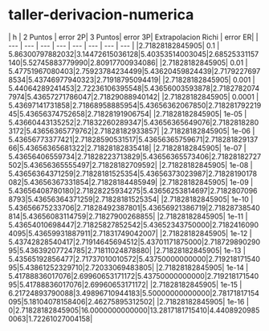 # taller-derivacion-numerica

| h | 2 Puntos | error 2P| 3 Puntos| error 3P| Extrapolacion Richi | error ER|
| --- | --- | --- | --- | --- | --- | --- | --- |
|2.71828182845905| 0.1 | 5.86300797882032|3.14472615036128|5.40353514003045|2.68525331157140|5.52745883779990|2.80917700934086|
|2.71828182845905| 0.01 | 5.47751967080403|2.75923784234499|5.43620459824439|2.71792276978534|5.43746977940323|2.71918795094419|
|2.71828182845905| 0.001 | 5.44064289241453|2.72236106395548|5.43656003593878|2.71827820747974|5.43657271786047|2.71829088940142|
|2.71828182845905| 0.0001 | 5.43697141731858|2.71868958885954|5.43656362067850|2.71828179221945|5.43656374752658|2.71828191906754|
|2.71828182845905| 1e-05 | 5.43660443135252|2.71832260289347|5.43656365649076|2.71828182803172|5.43656365779762|2.71828182933857|
|2.71828182845905| 1e-06 | 5.43656773377421|2.71828590531517|5.43656365759671|2.71828182913766|5.43656365681322|2.71828182835418|
|2.71828182845905| 1e-07 | 5.43656406559734|2.71828223713829|5.43656365573406|2.71828182727502|5.43656365555497|2.71828182709592|
|2.71828182845905| 1e-08 | 5.43656364371259|2.71828181525354|5.43656373023987|2.71828190178082|5.43656367331854|2.71828184485949|
|2.71828182845905| 1e-09 | 5.43656408780180|2.71828225934275|5.43656253814697|2.71828070968793|5.43656364371259|2.71828181525354|
|2.71828182845905| 1e-10 | 5.43656675233706|2.71828492387801|5.43656921386719|2.71828738540814|5.43656083114759|2.71827900268855|
|2.71828182845905| 1e-11 | 5.43654010698447|2.71825827852542|5.43652343750000|2.71824160904095|5.43659931887911|2.71831749042007|
|2.71828182845905| 1e-12 | 5.43742828540417|2.71914645694512|5.43701171875000|2.71872989029095|5.43639207724785|2.71811024878880|
|2.71828182845905| 1e-13 | 5.43565192856477|2.71737010010572|5.43750000000000|2.71921817154095|5.43861252329710|2.72033069483805|
|2.71828182845905| 1e-14 | 5.41788836017076|2.69960653171172|5.43750000000000|2.71921817154095|5.41788836017076|2.69960653171172|
|2.71828182845905| 1e-15 | 6.21724893790088|3.49896710944183|5.50000000000000|2.78171817154095|5.18104078158406|2.46275895312502|
|2.71828182845905| 1e-16 | 0|2.71828182845905|16.0000000000000|13.2817181715410|4.44089209850063|1.72261027004158|



